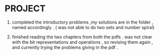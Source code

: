 # PROJECT
1. completed the introductory problems ,my solutions are in the folder , named accordingly . ( was not able to do two sets and number spiral)

2. finished reading the two chapters from both the pdfs . was not clear with the bit representations and operations , so revising them again , and currently trying the problems giving in the pdf . 
